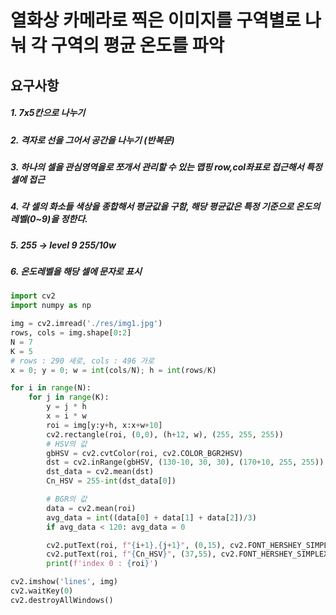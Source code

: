 # 열화상 카메라로 찍은 이미지를 구역별로 나눠 각 구역의 평균 온도를 파악
## 요구사항
##### 1. 7x5칸으로 나누기
##### 2. 격자로 선을 그어서 공간을 나누기 (반복문)
##### 3. 하나의 셀을 관심영역을로 쪼개서 관리할 수 있는 맵핑 row,col좌표로 접근해서 특정 셀에 접근
##### 4. 각 셀의 화소들 색상을 종합해서 평균값을 구함, 해당 평균값은 특정 기준으로 온도의 레벨(0~9)을 정한다.
##### 5. 255 -> level 9 255/10w
##### 6. 온도레벨을 해당 셀에 문자로 표시

```python
import cv2
import numpy as np

img = cv2.imread('./res/img1.jpg')
rows, cols = img.shape[0:2]
N = 7
K = 5
# rows : 290 세로, cols : 496 가로
x = 0; y = 0; w = int(cols/N); h = int(rows/K)

for i in range(N):
    for j in range(K):
        y = j * h
        x = i * w
        roi = img[y:y+h, x:x+w+10]
        cv2.rectangle(roi, (0,0), (h+12, w), (255, 255, 255))
        # HSV의 값
        gbHSV = cv2.cvtColor(roi, cv2.COLOR_BGR2HSV)
        dst = cv2.inRange(gbHSV, (130-10, 30, 30), (170+10, 255, 255))
        dst_data = cv2.mean(dst)
        Cn_HSV = 255-int(dst_data[0])

        # BGR의 값
        data = cv2.mean(roi)
        avg_data = int((data[0] + data[1] + data[2])/3)
        if avg_data < 120: avg_data = 0

        cv2.putText(roi, f"{i+1},{j+1}", (0,15), cv2.FONT_HERSHEY_SIMPLEX, 0.5, (255,255,255), 1, cv2.LINE_AA)
        cv2.putText(roi, f"{Cn_HSV}", (37,55), cv2.FONT_HERSHEY_SIMPLEX, 0.5, (0,255,0), 1, cv2.LINE_AA)
        print(f'index 0 : {roi}')

cv2.imshow('lines', img)
cv2.waitKey(0)
cv2.destroyAllWindows()
```
